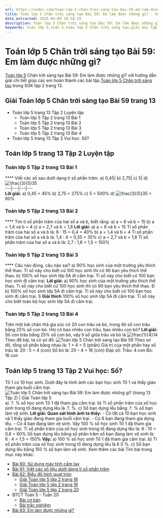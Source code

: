 ```yaml
---
url: https://vndoc.com/toan-lop-5-chan-troi-sang-tao-bai-59-em-lam-duoc-nhung-gi-336127
title: Toán lớp 5 Chân trời sáng tạo Bài 59: Em làm được những gì? - VnDoc.com
date_extracted: 2025-04-09 10:18:29
description: Toán lớp 5 Chân trời sáng tạo Bài 59: Em làm được những gì? bao gồm lời giải chi tiết giúp các em học sinh ôn tập, củng cố kiến thức các dạng bài tập Toán lớp 5 sách Chân trời sáng tạo tập 2.
keywords: toán lớp 5,toán 5,toán lớp 5 Chân trời sáng tạo,giải bài tập toán lớp 5 Chân trời sáng tạo,giải toán lớp 5 Chân trời sáng tạo,toán lớp 5 sách Chân trời sáng tạo,toán 5 Chân trời sáng tạo,giải sách toán lớp 5 Chân trời sáng tạo,Toán lớp 5 Chân trời sáng tạo Bài 59,Toán lớp 5 Chân trời sáng tạo trang 13,Giải Toán lớp 5 Chân trời sáng tạo trang 13,Em làm được những gì lớp 5
---
```


# Toán lớp 5 Chân trời sáng tạo Bài 59: Em làm được những gì?
[Toán lớp 5](<https://vndoc.com/toan-lop5>) Chân trời sáng tạo Bài 59: Em làm được những gì? với hướng dẫn giải chi tiết giúp các em hoàn thành các bài tập [Toán lớp 5 Chân trời sáng tạo](<https://vndoc.com/toan-lop-5-chan-troi-sang-tao>) trong SGK tập 2 trang 13.
## Giải Toán lớp 5 Chân trời sáng tạo Bài 59 trang 13
  * Toán lớp 5 trang 13 Tập 2 Luyện tập
    * Toán lớp 5 Tập 2 trang 13 Bài 1
    * Toán lớp 5 Tập 2 trang 13 Bài 2
    * Toán lớp 5 Tập 2 trang 13 Bài 3
    * Toán lớp 5 Tập 2 trang 13 Bài 4
  * Toán lớp 5 trang 13 Tập 2 Vui học: Số?

## **Toán lớp 5 trang 13 Tập 2 Luyện tập**
### **Toán lớp 5 Tập 2 trang 13 Bài 1**
**** Viết các số sau dưới dạng tỉ số phần trăm.
a\) 0,45| b\) 2,75| c\) 5| d\) ![\\frac{3}{5}](https://i.vdoc.vn/data/image/blank.png)35  
---|---|---|---  
**Lời giải:**
a\) 0,45 = 45%
b\) 2,75 = 275%
c\) 5 = 500%
d\) ![\\frac{3}{5}](https://i.vdoc.vn/data/image/blank.png)35 = 60%
### **Toán lớp 5 Tập 2 trang 13 Bài 2**
**** Tìm tỉ số phần trăm của hai số a và b, biết rằng:
a\) a = 6 và b = 15
b\) a = 1,4 và b = 4
c\) a = 2,7 và b = 1,8
**Lời giải:**
a\) a = 6 và b = 15
Tỉ số phần trăm của hai số a và b là:
6 : 15 = 0,4 = 40%
b\) a = 1,4 và b = 4
Tỉ số phần trăm của hai số a và b là:
1,4 : 4 = 0,35 = 35%
c\) a = 2,7 và b = 1,8
Tỉ số phần trăm của hai số a và b là:
2,7 : 1,8 = 1,5 = 150%
### **Toán lớp 5 Tập 2 trang 13 Bài 3**
**** Câu nào đúng, câu nào sai?
a\) 90% học sinh của một trường yêu thích thể thao. Tỉ số này cho biết cứ 100 học sinh thì có 90 bạn yêu thích thể thao.
b\) 100% số học sinh lớp 5A đi cắm trại. Tỉ số này cho biết có 100 bạn học sinh đi cắm trại.
**Lời giải:**
a\) 90% học sinh của một trường yêu thích thể thao. Tỉ số này cho biết cứ 100 học sinh thì có 90 bạn yêu thích thể thao. Đ
b\) 100% số học sinh lớp 5A đi cắm trại. Tỉ số này cho biết có 100 bạn học sinh đi cắm trại. S
**Giải thích**
100% số học sinh lớp 5A đi cắm trại. Tỉ số này cho biết toàn bộ học sinh lớp 5A đi cắm trại.
### **Toán lớp 5 Tập 2 trang 13 Bài 4**
Trên một bãi chăn thả gia súc có 20 con trâu và bò, trong đó số con trâu bằng 25% số con bò. Hỏi có bao nhiêu con trâu, bao nhiêu con bò?
**Lời giải:**
Số con trâu bằng 25% số con bò, vậy tỉ số giữa trâu và bò là ![\\frac{1}{4}](https://i.vdoc.vn/data/image/blank.png)14
Theo đề bài, ta có sơ đồ:
![Toán lớp 5 Chân trời sáng tạo Bài 59](https://i.vdoc.vn/data/image/2025/02/11/bai-59-em-lam-duoc-nhung-gi-221259.png)
Theo sơ đồ, tổng số phần bằng nhau là:
1 + 4 = 5 \(phần\)
Giá trị của một phần hay số trâu là:
20 : 5 = 4 \(con\)
Số bò là:
20 – 4 = 16 \(con\)
Đáp số: Trâu: 4 con
Bò: 16 con
## **Toán lớp 5 trang 13 Tập 2 Vui học:** Số?
Tổ 1 có 10 học sinh. Dưới đây là hình ảnh các bạn học sinh Tổ 1 và thầy giáo tham gia buổi cắm trại.
![Toán lớp 5 Chân trời sáng tạo Bài 59: Em làm được những gì? \(trang 13 Tập 2\) | Giải Toán lớp 5](https://i.vdoc.vn/data/image/2025/02/11/bai-59-em-lam-duoc-nhung-gi-221260.png)
a\) .?. % số học sinh Tổ 1 đã tham gia cắm trại.
b\) Tỉ số phần trăm của số học sinh trong tổ đang dựng lều là .?. %.
c\) Số bạn dựng lều bằng .?. % số bạn làm vệ sinh.
**Lời giải:**
**Quan sát hình ảnh ta thấy:**
\- Có tất cả 10 bạn học sinh và 1 thầy giáo đang tham gia buổi cắm trại.
\- Có 6 bạn đang tham gia dựng lều.
\- Có 4 bạn đang làm vệ sinh.
Vậy 100 % số học sinh Tổ 1 đã tham gia cắm trại.
Tỉ số phần trăm của số học sinh trong tổ đang dựng lều là:
6 : 10 = 0,6 = 60%
Số bạn dựng lều bằng số phần trăm số bạn đang làm vệ sinh là:
6 : 4 = 1,5 = 150%
**Vậy:**
a\) 100 % số học sinh Tổ 1 đã tham gia cắm trại.
b\) Tỉ số phần trăm của số học sinh trong tổ đang dựng lều là 6 0 %.
c\) Số bạn dựng lều bằng 150 % số bạn làm vệ sinh.
Xem thêm các bài Tìm bài trong mục này khác:
  * [Bài 60: Sử dụng máy tính cầm tay](</toan-lop-5-chan-troi-sang-tao-bai-60-su-dung-may-tinh-cam-tay-336128>)
  * [Bài 61: Viết các số liệu dưới dạng tỉ số phần trăm](</toan-lop-5-chan-troi-sang-tao-bai-61-viet-cac-so-lieu-duoi-dang-ti-so-phan-tram-336159>)
  * [Bài 62: Biểu đồ hình quạt tròn](</toan-lop-5-chan-troi-sang-tao-bai-62-bieu-do-hinh-quat-tron-336161>)
    * [Giải Toán lớp 5 tập 2 trang 18](</giai-toan-lop-5-tap-2-trang-18-chan-troi-sang-tao-336205>)
    * [Giải Toán lớp 5 tập 2 trang 19](</giai-toan-lop-5-tap-2-trang-19-chan-troi-sang-tao-336207>)
    * [Giải Toán lớp 5 tập 2 trang 20](</giai-toan-lop-5-tap-2-trang-20-chan-troi-sang-tao-336211>)
  * BTCT Toán 5 - Tuần 20
    * [Bài cơ bản](</phieu-bai-tap-cuoi-tuan-mon-toan-lop-5-tuan-20-191855>)
    * [Bài trắc nghiệm](</bai-tap-cuoi-tuan-toan-lop-5-chan-troi-sang-tao-tuan-20-335708>)
  * [Bài 63: Em làm được những gì?](</toan-lop-5-chan-troi-sang-tao-bai-63-em-lam-duoc-nhung-gi-336166>)

